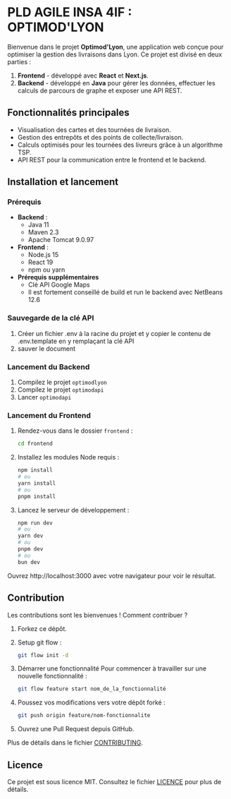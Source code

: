 # PLD AGILE INSA 4IF : OPTIMOD'LYON

Bienvenue dans le projet **Optimod'Lyon**, une application web conçue pour
optimiser la gestion des livraisons dans Lyon. Ce projet est divisé en deux
parties :

1. **Frontend** - développé avec **React** et **Next.js**.
2. **Backend** - développé en **Java** pour gérer les données, effectuer les
   calculs de parcours de graphe et exposer une API REST.

## **Fonctionnalités principales**

-   Visualisation des cartes et des tournées de livraison.
-   Gestion des entrepôts et des points de collecte/livraison.
-   Calculs optimisés pour les tournées des livreurs grâce à un algorithme TSP.
-   API REST pour la communication entre le frontend et le backend.

## **Installation et lancement**

### **Prérequis**

-   **Backend** :
    -   Java 11
    -   Maven 2.3
    -   Apache Tomcat 9.0.97
-   **Frontend** :
    -   Node.js 15
    -   React 19
    -   npm ou yarn
-   **Prérequis supplémentaires**
    -   Clé API Google Maps
    -   Il est fortement conseillé de build et run le backend avec NetBeans 12.6

### **Sauvegarde de la clé API**

1. Créer un fichier .env à la racine du projet et y copier le contenu de
   .env.template en y remplaçant la clé API
2. sauver le document

### **Lancement du Backend**

1. Compilez le projet `optimodlyon`
2. Compilez le projet `optimodapi`
3. Lancer `optimodapi`

### **Lancement du Frontend**

1. Rendez-vous dans le dossier `frontend` :

    ```bash
    cd frontend
    ```

2. Installez les modules Node requis :

    ```bash
    npm install
    # ou
    yarn install
    # ou
    pnpm install
    ```

3. Lancez le serveur de développement :
    ```bash
    npm run dev
    # ou
    yarn dev
    # ou
    pnpm dev
    # ou
    bun dev
    ```

Ouvrez http://localhost:3000 avec votre navigateur pour voir le résultat.

## **Contribution**

Les contributions sont les bienvenues ! Comment contribuer ?

1.  Forkez ce dépôt.
2.  Setup git flow :

    ```bash
    git flow init -d
    ```

3.  Démarrer une fonctionnalité Pour commencer à travailler sur une nouvelle
    fonctionnalité :

    ```bash
    git flow feature start nom_de_la_fonctionnalité
    ```

4.  Poussez vos modifications vers votre dépôt forké :

    ```bash
    git push origin feature/nom-fonctionnalite
    ```

5.  Ouvrez une Pull Request depuis GitHub.

Plus de détails dans le fichier [CONTRIBUTING](CONTRIBUTING.md).

## **Licence**

Ce projet est sous licence MIT. Consultez le fichier [LICENCE](LICENSE) pour
plus de détails.
